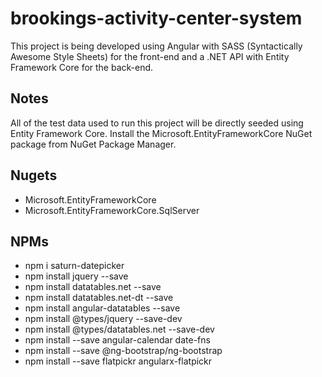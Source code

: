 # brookings-activity-center-system
This project is being developed using Angular with SASS (Syntactically Awesome Style Sheets) for the front-end and a .NET API with Entity Framework Core for the back-end.

## Notes
All of the test data used to run this project will be directly seeded using Entity Framework Core. Install the Microsoft.EntityFrameworkCore NuGet package from NuGet Package Manager.

## Nugets
- Microsoft.EntityFrameworkCore
- Microsoft.EntityFrameworkCore.SqlServer

## NPMs
- npm i saturn-datepicker
- npm install jquery --save
- npm install datatables.net --save
- npm install datatables.net-dt --save
- npm install angular-datatables --save
- npm install @types/jquery --save-dev
- npm install @types/datatables.net --save-dev
- npm install --save angular-calendar date-fns
- npm install --save @ng-bootstrap/ng-bootstrap
- npm install --save flatpickr angularx-flatpickr
